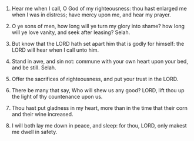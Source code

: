 1. Hear me when I call, O God of my righteousness: thou hast enlarged
me when I was in distress; have mercy upon me, and hear my prayer.

2. O ye sons of men, how long will ye turn my glory into shame? how
long will ye love vanity, and seek after leasing? Selah.

3. But know that the LORD hath set apart him that is godly for
himself: the LORD will hear when I call unto him.

4. Stand in awe, and sin not: commune with your own heart upon your
bed, and be still. Selah.

5. Offer the sacrifices of righteousness, and put your trust in the
LORD.

6. There be many that say, Who will shew us any good? LORD, lift thou
up the light of thy countenance upon us.

7. Thou hast put gladness in my heart, more than in the time that
their corn and their wine increased.

8. I will both lay me down in peace, and sleep: for thou, LORD, only
makest me dwell in safety.